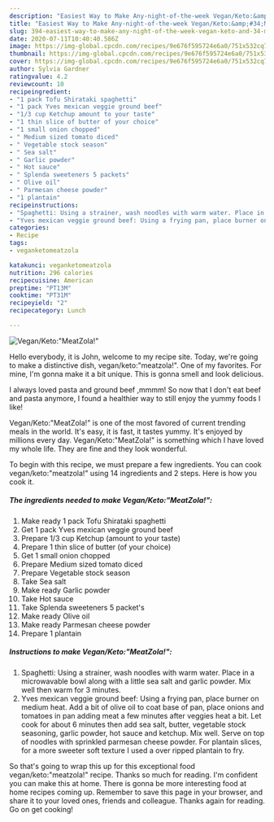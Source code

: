 ```yaml
---
description: "Easiest Way to Make Any-night-of-the-week Vegan/Keto:&amp;#34;MeatZola!&amp;#34;"
title: "Easiest Way to Make Any-night-of-the-week Vegan/Keto:&amp;#34;MeatZola!&amp;#34;"
slug: 394-easiest-way-to-make-any-night-of-the-week-vegan-keto-and-34-meatzola-and-34
date: 2020-07-11T10:40:40.586Z
image: https://img-global.cpcdn.com/recipes/9e676f595724e6a0/751x532cq70/veganketomeatzola-recipe-main-photo.jpg
thumbnail: https://img-global.cpcdn.com/recipes/9e676f595724e6a0/751x532cq70/veganketomeatzola-recipe-main-photo.jpg
cover: https://img-global.cpcdn.com/recipes/9e676f595724e6a0/751x532cq70/veganketomeatzola-recipe-main-photo.jpg
author: Sylvia Gardner
ratingvalue: 4.2
reviewcount: 10
recipeingredient:
- "1 pack Tofu Shirataki spaghetti"
- "1 pack Yves mexican veggie ground beef"
- "1/3 cup Ketchup amount to your taste"
- "1 thin slice of butter of your choice"
- "1 small onion chopped"
- " Medium sized tomato diced"
- " Vegetable stock season"
- " Sea salt"
- " Garlic powder"
- " Hot sauce"
- " Splenda sweeteners 5 packets"
- " Olive oil"
- " Parmesan cheese powder"
- "1 plantain"
recipeinstructions:
- "Spaghetti: Using a strainer, wash noodles with warm water. Place in a microwavable bowl along with a little sea salt and garlic powder. Mix well then warm for 3 minutes."
- "Yves mexican veggie ground beef: Using a frying pan, place burner on medium heat. Add a bit of olive oil to coat base of pan, place onions and tomatoes in pan adding meat a few minutes after veggies heat a bit. Let cook for about 6 minutes then add sea salt, butter, vegetable stock seasoning, garlic powder, hot sauce and ketchup. Mix well. Serve on top of noodles with sprinkled parmesan cheese powder. For plantain slices, for a more sweeter soft texture I used a over ripped plantain to fry."
categories:
- Recipe
tags:
- veganketomeatzola

katakunci: veganketomeatzola 
nutrition: 296 calories
recipecuisine: American
preptime: "PT13M"
cooktime: "PT31M"
recipeyield: "2"
recipecategory: Lunch

---
```



![Vegan/Keto:&#34;MeatZola!&#34;](https://img-global.cpcdn.com/recipes/9e676f595724e6a0/751x532cq70/veganketomeatzola-recipe-main-photo.jpg)

Hello everybody, it is John, welcome to my recipe site. Today, we're going to make a distinctive dish, vegan/keto:&#34;meatzola!&#34;. One of my favorites. For mine, I'm gonna make it a bit unique. This is gonna smell and look delicious.

I always loved pasta and ground beef ,mmmm! So now that I don&#39;t eat beef and pasta anymore, I found a healthier way to still enjoy the yummy foods I like!

Vegan/Keto:&#34;MeatZola!&#34; is one of the most favored of current trending meals in the world. It's easy, it is fast, it tastes yummy. It's enjoyed by millions every day. Vegan/Keto:&#34;MeatZola!&#34; is something which I have loved my whole life. They are fine and they look wonderful.


To begin with this recipe, we must prepare a few ingredients. You can cook vegan/keto:&#34;meatzola!&#34; using 14 ingredients and 2 steps. Here is how you cook it.

<!--inarticleads1-->

##### The ingredients needed to make Vegan/Keto:&#34;MeatZola!&#34;:

1. Make ready 1 pack Tofu Shirataki spaghetti
1. Get 1 pack Yves mexican veggie ground beef
1. Prepare 1/3 cup Ketchup (amount to your taste)
1. Prepare 1 thin slice of butter (of your choice)
1. Get 1 small onion chopped
1. Prepare  Medium sized tomato diced
1. Prepare  Vegetable stock season
1. Take  Sea salt
1. Make ready  Garlic powder
1. Take  Hot sauce
1. Take  Splenda sweeteners 5 packet&#39;s
1. Make ready  Olive oil
1. Make ready  Parmesan cheese powder
1. Prepare 1 plantain




<!--inarticleads2-->

##### Instructions to make Vegan/Keto:&#34;MeatZola!&#34;:

1. Spaghetti: Using a strainer, wash noodles with warm water. Place in a microwavable bowl along with a little sea salt and garlic powder. Mix well then warm for 3 minutes.
1. Yves mexican veggie ground beef: Using a frying pan, place burner on medium heat. Add a bit of olive oil to coat base of pan, place onions and tomatoes in pan adding meat a few minutes after veggies heat a bit. Let cook for about 6 minutes then add sea salt, butter, vegetable stock seasoning, garlic powder, hot sauce and ketchup. Mix well. Serve on top of noodles with sprinkled parmesan cheese powder. For plantain slices, for a more sweeter soft texture I used a over ripped plantain to fry.




So that's going to wrap this up for this exceptional food vegan/keto:&#34;meatzola!&#34; recipe. Thanks so much for reading. I'm confident you can make this at home. There is gonna be more interesting food at home recipes coming up. Remember to save this page in your browser, and share it to your loved ones, friends and colleague. Thanks again for reading. Go on get cooking!
